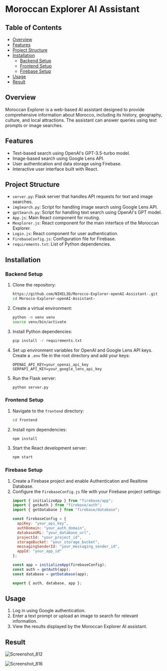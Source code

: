 # Moroccan Explorer AI Assistant

## Table of Contents
- [Overview](#overview)
- [Features](#features)
- [Project Structure](#project-structure)
- [Installation](#installation)
  - [Backend Setup](#backend-setup)
  - [Frontend Setup](#frontend-setup)
  - [Firebase Setup](#firebase-setup)
- [Usage](#usage)
- [Result](#result)


## Overview
Moroccan Explorer is a web-based AI assistant designed to provide comprehensive information about Morocco, including its history, geography, culture, and local attractions. The assistant can answer queries using text prompts or image searches.

## Features
- Text-based search using OpenAI's GPT-3.5-turbo model.
- Image-based search using Google Lens API.
- User authentication and data storage using Firebase.
- Interactive user interface built with React.

## Project Structure
- `server.py`: Flask server that handles API requests for text and image searches.
- `imgSearch.py`: Script for handling image search using Google Lens API.
- `gptSearch.py`: Script for handling text search using OpenAI's GPT model.
- `App.js`: Main React component for routing.
- `Mexplorer.js`: React component for the main interface of the Moroccan Explorer.
- `Login.js`: React component for user authentication.
- `FirebaseConfig.js`: Configuration file for Firebase.
- `requirements.txt`: List of Python dependencies.

## Installation

### Backend Setup
1. Clone the repository:
    ```sh
    https://github.com/NIHIL3D/Morocco-Explorer-openAI-Assistant-.git
    cd Morocco-Explorer-openAI-Assistant-
    ```

2. Create a virtual environment:
    ```sh
    python -m venv venv
    source venv/bin/activate
    ```

3. Install Python dependencies:
    ```sh
    pip install -r requirements.txt
    ```

4. Set up environment variables for OpenAI and Google Lens API keys. Create a `.env` file in the root directory and add your keys:
    ```
    OPENAI_API_KEY=your_openai_api_key
    SERPAPI_API_KEY=your_google_lens_api_key
    ```

5. Run the Flask server:
    ```sh
    python server.py
    ```

### Frontend Setup
1. Navigate to the `frontend` directory:
    ```sh
    cd frontend
    ```

2. Install npm dependencies:
    ```sh
    npm install
    ```

3. Start the React development server:
    ```sh
    npm start
    ```

### Firebase Setup
1. Create a Firebase project and enable Authentication and Realtime Database.
2. Configure the `FirebaseConfig.js` file with your Firebase project settings:
    ```js
    import { initializeApp } from "firebase/app";
    import { getAuth } from "firebase/auth";
    import { getDatabase } from "firebase/database";

    const firebaseConfig = {
      apiKey: "your_api_key",
      authDomain: "your_auth_domain",
      databaseURL: "your_database_url",
      projectId: "your_project_id",
      storageBucket: "your_storage_bucket",
      messagingSenderId: "your_messaging_sender_id",
      appId: "your_app_id"
    };

    const app = initializeApp(firebaseConfig);
    const auth = getAuth(app);
    const database = getDatabase(app);

    export { auth, database, app };
    ```

## Usage
1. Log in using Google authentication.
2. Enter a text prompt or upload an image to search for relevant information.
3. View the results displayed by the Moroccan Explorer AI assistant.

## Result

![Screenshot_812](https://github.com/NIHIL3D/Morocco-Explorer-openAI-Assistant-/assets/117014237/8216d18b-5029-45b1-bd14-5ca2d63e3e37)


![Screenshot_816](https://github.com/NIHIL3D/Morocco-Explorer-openAI-Assistant-/assets/117014237/71379eb6-dfb4-4004-a619-12ba95be7883)
